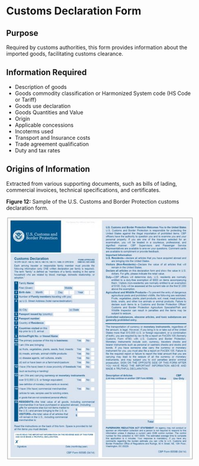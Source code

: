 # Customs Declaration Form

## Purpose

Required by customs authorities, this form provides information about the imported goods, facilitating customs clearance.

## Information Required

+ Description of goods
+ Goods commodity classification or Harmonized System code (HS Code or Tariff)
+ Goods use declaration
+ Goods Quantities and Value
+ Origin
+ Applicable concessions
+ Incoterms used
+ Transport and Insurance costs
+ Trade agreement qualification
+ Duty and tax rates

## Origins of Information

Extracted from various supporting documents, such as bills of lading, commercial invoices, technical specifications, and certificates.

**Figure 12:** Sample of the U.S. Customs and Border Protection customs declaration form.

![Insurance Certificate](IMG/CustDeclForm.png)